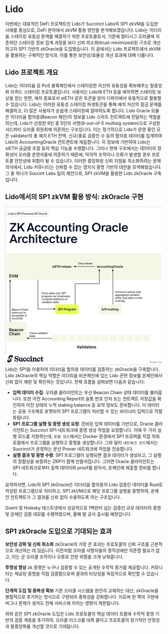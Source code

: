 # Lido

이번에는 대표적인 DeFi 프로젝트인 Lido가 Succinct Labs의 SP1 zkVM을 도입한 사례를 중심으로, DeFi 분야에서 zkVM 활용 방안을 분석해보겠습니다. Lido는 이더리움 스테이킹 유동성 문제를 해결하기 위한 프로토콜로서, 기존에 멀티시그 오라클에 의존하던 스테이킹 정보 집계 과정을 보다 신뢰 최소화(trust-minimized)된 구조로 개선하고자 SP1 기반의 zkOracle을 도입했습니다. 이 글에서는 Lido 프로젝트에서 zkVM을 활용하는 구체적인 방식과, 이를 통한 보안성/효율성 개선 효과에 대해 다룹니다.

## Lido 프로젝트 개요
Lido는 이더리움 등 PoS 블록체인에서 스테이킹한 자산의 유동성을 확보해주는 탈중앙화 리퀴드 스테이킹 프로토콜입니다. 사용자는 Lido에 ETH 등을 예치하면 스테이킹 보상을 얻는 한편, 예치 증표로서 stETH 같은 토큰을 받아 디파이에서 유동적으로 활용할 수 있습니다. Lido는 이러한 유동성 스테이킹 파생토큰을 통해 예치 자산의 잠금 문제를 해결하고, 더 많은 사용자가 손쉽게 스테이킹에 참여하도록 합니다.
Lido Oracle 모듈은 이더리움 합의층(Beacon 체인)의 정보를 Lido 스마트 컨트랙트에 전달하는 역할을 하는데, Lido가 선정한 9인 중 5인의 서명(9-out-of-5 multisig system)으로 구성된 서드파티 오라클 위원회에 의존하는 구조입니다. 이는 정기적으로 Lido가 운영 중인 모든 validator의 총 예치 ETH 잔액, 신규/종료 검증인 수 등의 합의층 데이터를 집계하여 Lido의 AccountingOracle 컨트랜트에 제출합니다. 이 정보에 기반하여 Lido는 stETH 공급량 조절 등의 핵심 기능을 수행합니다.
그러나 현재 구조에서는 데이터의 정확성이 오라클 운영자들에 의존하기 때문에, 악의적 조작이나 오류가 발생할 경우 프로토콜 안전성에 위험이 될 수 있습니다. 이러한 중앙화된 신뢰 지점을 최소화하려는 문제의식에서, Lido 커뮤니티는 신뢰할 수 있는 영지식 증명 기반의 대안을 모색해왔습니다. 그 중 하나가 Succint Labs 팀의 제안으로, SP1 zkVM을 활용한 Lido zkOracle 구축입니다.

## Lido에서의 SP1 zkVM 활용 방식: zkOracle 구현
![](img/lido(1).png)
Lido는 SP1을 이용하여 이더리움 합의층 데이터를 검증하는 zkOracle을 구축합니다. Lido zkOracle의 핵심 역할은 이더리움 비콘체인에 있는 Lido 관련 정보를 온체인에서 신뢰 없이 재현 및 확인하는 것입니다. 전체 흐름을 살펴보면 다음과 같습니다:

- **입력 데이터 수집**: 오라클 클라이언트는 우선 Beacon Chain 상태 데이터를 불러옵니다. 또한 이전 Accounting Report의 슬롯 번호 인자 또는 컨트랙트 저장값을 확인하여 이전 상태의 누적 staking balance 등 요약 정보도 준비합니다. 이 데이터는 공용 구조체로 포맷되어 SP1 프로그램이 처리할 수 있는 바이너리 입력으로 직렬화됩니다.
- **SP1 프로그램 실행 및 증명 생성 요청**: 준비된 입력 데이터를 기반으로, Oracle 클라이언트는 Succinct SP1 네트워크에 증명 생성 작업을 요청합니다. 이때 두 가지 실행 모드를 지원하는데, `로컬 모드`에서는 Docker 환경에서 SP1 프로버를 직접 띄워 로컬에서 프로그램을 실행하고 증명을 생성합니다. 그와 달리 `네트워크 모드`에서는 Succinct가 운영하는 분산 Prover 네트워크에 작업을 전송합니다.
- **실행 결과 및 증명 수령**: SP1 프로그램이 실행되면 결과 데이터가 생성되고, 그 실행의 정합성을 보증하는 ZKP가 함께 만들어집니다. 그러면 Oracle 클라이언트는 SP1 네트워크로부터 출력 데이터와 proof를 받아서, 온체인에 제출할 준비를 합니다.

요약하자면, Lido의 SP1 zkOracle은 이더리움 합의층의 Lido 검증인 데이터를 Rust로 작성된 프로그램으로 처리하고, SP1 zkVM으로 해당 프로그램 실행을 증명하여, 온체인 컨트랙트가 그 결과를 신뢰 없이 수용하도록 하는 구조입니다.

Goerli 및 Holesky 테스트넷에서 성공적으로 1백만이 넘는 검증인 규모 데이터의 증명 및 온체인 검증 데모를 수행하였으며, 올해 말 공식 출시될 예정입니다.

## SP1 zkOracle 도입으로 기대되는 효과
**보안성 강화 및 신뢰 최소화**
zkOracle의 가장 큰 효과는 프로토콜의 신뢰 구조를 근본적으로 개선하는 데 있습니다. 이전처럼 오라클 서명자들의 정직성에만 의존할 필요가 없고, 이는 곧 오라클 조작이나 오류로 인한 위험을 크게 낮춰줍니다.

**투명성 향상**
zk 증명은 누구나 검증할 수 있는 공개된 수학적 증거를 제공합니다. 커뮤니티는 제공된 증명을 직접 검증함으로써 결과의 타당성을 독립적으로 확인할 수 있습니다.

**단계적 도입 및 중복성 확보**
기존 오라클 시스템을 완전히 교체하는 대신, zkOracle을 병렬적으로 추가하는 방식으로 구현되어 중복성을 강화합니다. 이로써 한 쪽의 구현에 버그나 문제가 생겨도 전체 서비스에 미치는 영향이 제한됩니다.

위와 같은 SP1 zkOracle 도입은 Lido 프로토콜의 핵심 데이터 흐름에 수학적 증명 기반의 검증 계층을 추가하여, 오라클 리스크를 대폭 줄이고 프로토콜의 장기적인 안정성과 탈중앙화를 개선할 것으로 기대됩니다.
